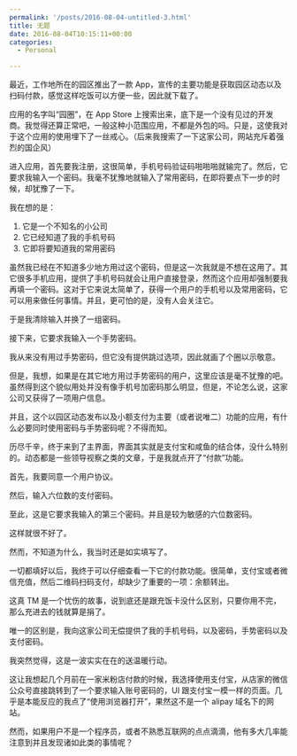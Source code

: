 ```yaml
---
permalink: '/posts/2016-08-04-untitled-3.html'
title: 无题
date: 2016-08-04T10:15:11+00:00
categories:
  - Personal

---
```




最近，工作地所在的园区推出了一款 App，宣传的主要功能是获取园区动态以及扫码付款，感觉这样吃饭可以方便一些，因此就下载了。

应用的名字叫“园圈”，在 App Store 上搜索出来，底下是一个没有见过的开发商。我觉得还算正常吧，一般这种小范围应用，不都是外包的吗。只是，这使我对于这个应用的使用埋下了一丝戒心。（后来我搜索了一下这家公司，网站充斥着强烈的国企风）

进入应用，首先要我注册，这很简单，手机号码验证码啪啪啪就输完了。然后，它要求我输入一个密码。我毫不犹豫地就输入了常用密码，在即将要点下一步的时候，却犹豫了一下。

<!-- more -->

我在想的是：

  1. 它是一个不知名的小公司
  2. 它已经知道了我的手机号码
  3. 它即将要知道我的常用密码

虽然我已经在不知道多少地方用过这个密码，但是这一次我就是不想在这用了。其它很多手机应用，提供了手机号码就会让用户直接登录，然而这个应用却强制要我再填一个密码。这对于它来说太简单了，获得一个用户的手机号以及常用密码，它可以用来做任何事情。并且，更可怕的是，没有人会关注它。

于是我清除输入并换了一组密码。

接下来，它要求我输入一个手势密码。

我从来没有用过手势密码，但它没有提供跳过选项，因此就画了个圈以示敬意。

但是，我想，如果是在其它地方用过手势密码的用户，这里应该是毫不犹豫的吧。虽然得到这个貌似用处并没有像手机号加密码那么明显，但是，不论怎么说，这家公司又获得了一项用户信息。

并且，这个以园区动态发布以及小额支付为主要（或者说唯二）功能的应用，有什么必要同时使用密码与手势密码呢？不得而知。

历尽千辛，终于来到了主界面，界面其实就是支付宝和咸鱼的结合体，没什么特别的。动态都是一些领导视察之类的文章，于是我就点开了“付款”功能。

首先，我要同意一个用户协议。

然后，输入六位数的支付密码。

至此，这是它要求我输入的第三个密码。并且是较为敏感的六位数密码。

这样就很不好了。

然而，不知道为什么，我当时还是如实填写了。

一切都填好以后，我终于可以仔细查看一下它的付款功能。很简单，支付宝或者微信充值，然后二维码扫码支付，却缺少了重要的一项：余额转出。

这真 TM 是一个忧伤的故事，说到底还是跟充饭卡没什么区别，只要你用不完，那么充进去的钱就算是捐了。

唯一的区别是，我向这家公司无偿提供了我的手机号码，以及密码，手势密码以及支付密码。

我突然觉得，这是一波实实在在的送温暖行动。

这让我想起几个月前在一家米粉店付款的时候，我选择使用支付宝，从店家的微信公众号直接跳转到了一个要求输入账号密码的，UI 跟支付宝一模一样的页面。几乎是本能反应的我点了“使用浏览器打开”，果然这不是一个 alipay 域名下的网站。

然而，如果用户不是一个程序员，或者不熟悉互联网的点点滴滴，他有多大几率能注意到并且发现诸如此类的事情呢？
